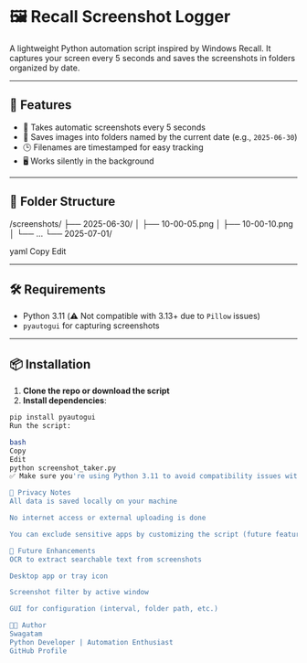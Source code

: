 
# 🖼️ Recall Screenshot Logger

A lightweight Python automation script inspired by Windows Recall. It captures your screen every 5 seconds and saves the screenshots in folders organized by date.

---

## 🚀 Features

- 📸 Takes automatic screenshots every 5 seconds
- 📁 Saves images into folders named by the current date (e.g., `2025-06-30`)
- 🕒 Filenames are timestamped for easy tracking
- 🖥️ Works silently in the background

---

## 📂 Folder Structure

/screenshots/
├── 2025-06-30/
│ ├── 10-00-05.png
│ ├── 10-00-10.png
│ └── ...
└── 2025-07-01/

yaml
Copy
Edit

---

## 🛠️ Requirements

- Python 3.11 (⚠️ Not compatible with 3.13+ due to `Pillow` issues)
- `pyautogui` for capturing screenshots

---

## 📦 Installation

1. **Clone the repo or download the script**
2. **Install dependencies**:

```bash
pip install pyautogui
Run the script:

bash
Copy
Edit
python screenshot_taker.py
✅ Make sure you're using Python 3.11 to avoid compatibility issues with pyautogui.

🔐 Privacy Notes
All data is saved locally on your machine

No internet access or external uploading is done

You can exclude sensitive apps by customizing the script (future feature)

🧠 Future Enhancements
OCR to extract searchable text from screenshots

Desktop app or tray icon

Screenshot filter by active window

GUI for configuration (interval, folder path, etc.)

🧑‍💻 Author
Swagatam
Python Developer | Automation Enthusiast
GitHub Profile

